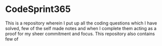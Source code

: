  # CodeSprint365
This is a repository wherein I put up all the coding questions which I have solved, few of the self made notes and when I complete them acting as a proof for my sheer commitment and focus.
This repository also contains few of
